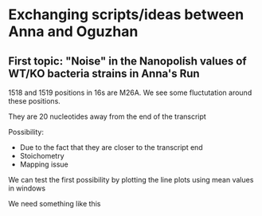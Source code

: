 # Exchanging scripts/ideas between Anna and Oguzhan


## First topic: "Noise" in the Nanopolish values of WT/KO bacteria strains in Anna's Run

1518 and 1519 positions in 16s are M26A. We see some fluctutation around these positions.

They are 20 nucleotides away from the end of the transcript

Possibility:
 - Due to the fact that they are closer to the transcript end
 - Stoichometry
 - Mapping issue

We can test the first possibility by plotting the line plots using mean values in windows

We need something like this
